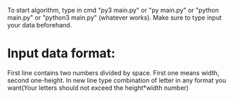 To start algorithm, type in cmd "py3 main.py" or "py main.py" or "python main.py" or "python3 main.py" (whatever works).
Make sure to type input your data beforehand.
# Input data format:
First line contains two numbers divided by space. First one means width, second one-height.
In new line type combination of letter in any format you want(Your letters should not exceed the height*width number)
